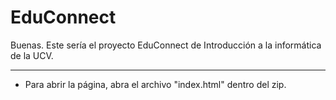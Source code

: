 # EduConnect
Buenas.
Este sería el proyecto EduConnect de Introducción a la informática de la UCV.
______________________________________________________________________________
- Para abrir la página, abra el archivo "index.html" dentro del zip.
